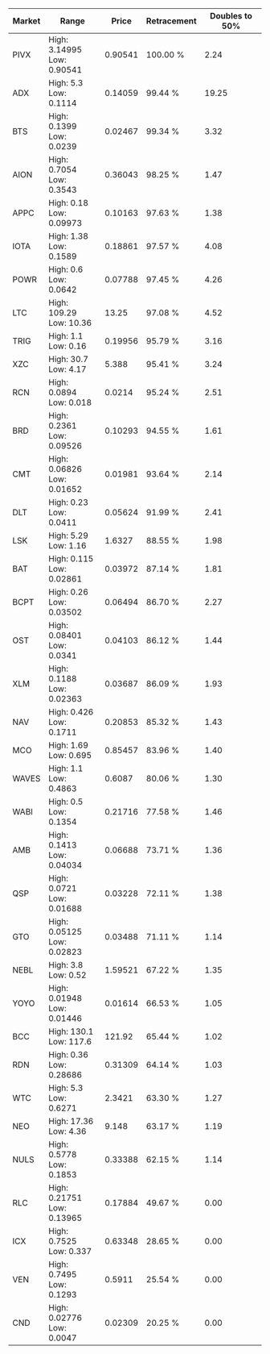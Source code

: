 | Market | Range | Price| Retracement | Doubles to 50% |
| --- | --- | --- | --- | --- |
| PIVX | High: 3.14995<br />Low: 0.90541 | 0.90541 | 100.00 % | 2.24 |
| ADX | High: 5.3<br />Low: 0.1114 | 0.14059 | 99.44 % | 19.25 |
| BTS | High: 0.1399<br />Low: 0.0239 | 0.02467 | 99.34 % | 3.32 |
| AION | High: 0.7054<br />Low: 0.3543 | 0.36043 | 98.25 % | 1.47 |
| APPC | High: 0.18<br />Low: 0.09973 | 0.10163 | 97.63 % | 1.38 |
| IOTA | High: 1.38<br />Low: 0.1589 | 0.18861 | 97.57 % | 4.08 |
| POWR | High: 0.6<br />Low: 0.0642 | 0.07788 | 97.45 % | 4.26 |
| LTC | High: 109.29<br />Low: 10.36 | 13.25 | 97.08 % | 4.52 |
| TRIG | High: 1.1<br />Low: 0.16 | 0.19956 | 95.79 % | 3.16 |
| XZC | High: 30.7<br />Low: 4.17 | 5.388 | 95.41 % | 3.24 |
| RCN | High: 0.0894<br />Low: 0.018 | 0.0214 | 95.24 % | 2.51 |
| BRD | High: 0.2361<br />Low: 0.09526 | 0.10293 | 94.55 % | 1.61 |
| CMT | High: 0.06826<br />Low: 0.01652 | 0.01981 | 93.64 % | 2.14 |
| DLT | High: 0.23<br />Low: 0.0411 | 0.05624 | 91.99 % | 2.41 |
| LSK | High: 5.29<br />Low: 1.16 | 1.6327 | 88.55 % | 1.98 |
| BAT | High: 0.115<br />Low: 0.02861 | 0.03972 | 87.14 % | 1.81 |
| BCPT | High: 0.26<br />Low: 0.03502 | 0.06494 | 86.70 % | 2.27 |
| OST | High: 0.08401<br />Low: 0.0341 | 0.04103 | 86.12 % | 1.44 |
| XLM | High: 0.1188<br />Low: 0.02363 | 0.03687 | 86.09 % | 1.93 |
| NAV | High: 0.426<br />Low: 0.1711 | 0.20853 | 85.32 % | 1.43 |
| MCO | High: 1.69<br />Low: 0.695 | 0.85457 | 83.96 % | 1.40 |
| WAVES | High: 1.1<br />Low: 0.4863 | 0.6087 | 80.06 % | 1.30 |
| WABI | High: 0.5<br />Low: 0.1354 | 0.21716 | 77.58 % | 1.46 |
| AMB | High: 0.1413<br />Low: 0.04034 | 0.06688 | 73.71 % | 1.36 |
| QSP | High: 0.0721<br />Low: 0.01688 | 0.03228 | 72.11 % | 1.38 |
| GTO | High: 0.05125<br />Low: 0.02823 | 0.03488 | 71.11 % | 1.14 |
| NEBL | High: 3.8<br />Low: 0.52 | 1.59521 | 67.22 % | 1.35 |
| YOYO | High: 0.01948<br />Low: 0.01446 | 0.01614 | 66.53 % | 1.05 |
| BCC | High: 130.1<br />Low: 117.6 | 121.92 | 65.44 % | 1.02 |
| RDN | High: 0.36<br />Low: 0.28686 | 0.31309 | 64.14 % | 1.03 |
| WTC | High: 5.3<br />Low: 0.6271 | 2.3421 | 63.30 % | 1.27 |
| NEO | High: 17.36<br />Low: 4.36 | 9.148 | 63.17 % | 1.19 |
| NULS | High: 0.5778<br />Low: 0.1853 | 0.33388 | 62.15 % | 1.14 |
| RLC | High: 0.21751<br />Low: 0.13965 | 0.17884 | 49.67 % | 0.00 |
| ICX | High: 0.7525<br />Low: 0.337 | 0.63348 | 28.65 % | 0.00 |
| VEN | High: 0.7495<br />Low: 0.1293 | 0.5911 | 25.54 % | 0.00 |
| CND | High: 0.02776<br />Low: 0.0047 | 0.02309 | 20.25 % | 0.00 |
